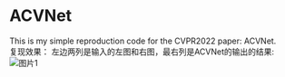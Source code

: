 # ACVNet
This is my simple reproduction code for the CVPR2022 paper: ACVNet.  
复现效果：
左边两列是输入的左图和右图，最右列是ACVNet的输出的结果:
![图片1](https://github.com/Git-BoHu/ACVNet/assets/100271430/c1e6a8c6-c300-40b4-b8cb-a47e89946c2a)

